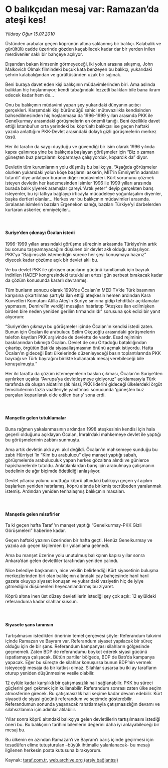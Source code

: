 # O balıkçıdan mesaj var: Ramazan’da ateşi kes!

*Yıldıray Oğur 15.07.2010*

<div class="yazi"><p>Üstünden arabalar geçen köprünün altına saklanmış bir balıkçı. Kalabalık ve gürültülü cadde üzerinde gözden kaçabilecek kadar dar bir yerden inilen merdivenler saklı bir bahçeye açılıyor.</p>
<p>Dışarıdan bakan kimsenin görmeyeceği, iki yolun arasına sıkışmış, John Malkovich Olmak filmindeki buçuk kata benzeyen bu balıkçı, yukarıdaki şehrin kalabalığından ve gürültüsünden uzak bir sığınak.</p>
<p>Beni buraya davet eden kişi balıkçının müdavimlerinden biri. Ama aslında balıktan hiç hoşlanmıyor; kendi tabağındaki lezzetli balıkları bile bana ikram edecek kadar hem de...</p>
<p>Onu bu balıkçının müdavimi yapan şey yukarıdaki dünyanın acıtıcı gerçekleri. Karşımdaki kişi büründüğü sahici mütevazılıkla kendisinden bahsedilmesinden hiç hoşlanmasa da 1996-1999 yılları arasında PKK ile Genelkurmay arasındaki görüşmelerin en önemli tanığı. Beni özellikle davet ettiği İstanbul’un orta yerindeki bu köprüaltı balıkçısı ise geçen haftaki yazıda anlattığım PKK-Devlet arasındaki dolaylı gizli görüşmelerin merkez üssü.</p>
<p>Her iki tarafın da saygı duyduğu ve güvendiği bir isim olarak 1996 yılında kapısı çalınınca yine bu balıkçıda başlayan görüşmeler için “Biz o zaman güneşten buz parçalarını koparmaya çalışıyorduk, kopardık da” diyor.</p>
<p>Devletin tüm kurumlarının yolu düşmüş bu balıkçıya. “Aşağıda görüşmeler olurken yukarıdaki yolun köşe başlarını askerin, MİT’in Emniyet’in adamları tutardı” diye anlatıyor buranın diğer müdavimleri. Kürt sorununu çözmek isteyen devletin her kademesinden isimler 1996 ile 1999 yılları arasında burada balık yiyerek aramışlar çareyi.“Artık yeter” deyip gerçekten barış isteyenler, bu işi tatlıya bağlayıp irticayla mücadeleye yoğunlaşalım diyenler, başka dertleri olanlar... Herkes var bu balıkçının müdavimleri arasında. Sıralanan isimlerin bazıları Ergenekon sanığı, bazıları Türkiye’yi darbelerden kurtaran askerler, emniyetçiler...</p>
<h4> </h4>
<h4>Suriye’den çıkmayı Öcalan istedi</h4>
<p>1996-1999 yılları arasındaki görüşme sürecinin arkasında Türkiye’nin artık bu sorunu taşıyamayacağını düşünen bir devlet aklı olduğu anlaşılıyor. PKK’ya “Bağımsızlık istemediğin sürece her şeyi konuşmaya hazırız” diyecek kadar çözüme açık bir devlet aklı bu.</p>
<p>Ve bu devlet PKK ile görüşen aracıların gücünü kanıtlamak için bayrak indirilen HADEP kongresindeki tutukluları ertesi gün serbest bırakacak kadar da çözüm konusunda kararlı davranmış.</p>
<p>Tüm bunların sonucu olarak 1998’de Öcalan’ın MED TV’de Türk basınının karşısına çıkartılması şartıyla ilan ettiği ateşkesin hemen ardından Kara Kuvvetleri Komutanı Atilla Ateş’in Suriye sınırına gidip tehditkâr açıklamalar yapmasını, Demirel’in verdiği mesajları hatırlatıp “Ateşkes ilan edilmişken birden bire neden yeniden gerilim tırmandırıldı” sorusuna şok edici bir yanıt alıyorum:</p>
<p>“Suriye’den çıkmayı bu görüşmeler içinde Öcalan’ın kendisi istedi zaten. Bunun için Öcalan ile arabulucu Selim Okçuoğlu arasındaki görüşmelerin telefon kayıtları PKK arşivinde de devlette de vardır. Esad rejiminin baskılarından bıkmıştı Öcalan. Devlet de onu Ortadoğu bataklığından çıkartıp, örgütün Batı’da siyasallaşmasının önünü açmak istiyordu. Hatta Öcalan’ın gideceği Batı ülkelerinde düzenleyeceği basın toplantılarında PKK bayrağı ve Türk bayrağını birlikte kullanarak mesaj verebileceği bile konuşulmuştu.”</p>
<p>Her iki tarafta da çözüm istemeyenlerin baskın çıkması, Öcalan’ın Suriye’den ayrılırken uçakta “Avrupa’ya devletleşmeye gidiyoruz” açıklamasıyla Türk tarafında da oluşan aldatılmışlık hissi, PKK liderini gideceği ülkelerdeki örgüt temsilcilerinin fazla vaatleriyle yanıltması sonucunda ‘güneşten buz parçaları koparılarak elde edilen barış’ sona erdi.</p>
<h4> </h4>
<h4>Manşetle gelen tutuklamalar</h4>
<p>Buna rağmen yakalanmasının ardından 1998 ateşkesinin kendisi için hala geçerli olduğunu açıklayan Öcalan, İmralı’daki mahkemeye devlet ile yaptığı bu görüşmelerinin zabtını sunmuştu.</p>
<p>Ama artık devletin aklı aynı akıl değildi. Öcalan’ın mahkemeye sunduğu bu zabtı Hürriyet ’in “Kim bu arabulucu” diye manşet yaptığı sabah, görüşmelerde arabuluculuk yapan herkes gözaltına alındı ve günlerce hapishanelerde tutuldu. Anlatılanlardan barış için arabulmaya çalışmanın bedelinin de ağır biçimde ödetildiği anlaşılıyor.</p>
<p>Devlet yıllarca yolunu unuttuğu köprü altındaki balıkçıyı geçen yıl açılım başlarken yeniden hatırlamış, köprü altında birikmiş tecrübeden yaralanmak istemiş. Ardından yeniden tenhalaşmış balıkçının masaları.</p>
<h4> </h4>
<h4>Manşetle gelen misafirler</h4>
<p>Ta ki geçen hafta Taraf ’ın manşet yaptığı “Genelkurmay-PKK Gizli Görüşmeleri” haberine kadar.</p>
<p>Geçen haftaki yazının üzerinden bir hafta geçti. Henüz Genelkurmay ve yazıda adı geçen kişilerden bir yalanlama gelmedi.</p>
<p>Ama bu manşet üzerine yolu unutulmuş balıkçının kapısı yıllar sonra Ankara’dan gelen devletliler tarafından yeniden çalındı.</p>
<p>Nice belediye başkanının, nice vekilin belirlendiği Kürt siyasetinin buluşma merkezlerinden biri olan balıkçının altındaki çay bahçesinde harıl harıl gazete okuyup siyaset konuşan ve yukarıdaki vaziyetin hiç de iyiye gitmediğini düşünenleri heyecanlandırmış bu ziyaret.</p>
<p>Köprü altına inen üst düzey devletlilerin istediği şey çok açık: 12 eylüldeki referanduma kadar silahlar sussun.</p>
<h4> </h4>
<h4>Siyasete şans tanınsın</h4>
<p>Tartışılmasını istedikleri önerinin temel çerçevesi şöyle: Referandum takvimi içinde Ramazan ve Bayram var. Referandum siyaset yapılacak bir süreç olduğu için de bir şans. Referandum kampanyası silahların gölgesinde geçmemeli. Zaten BDP de referandumu boykot ederek siyasi gücünü ispatlamaya çalışacak. Bütün partiler bölgede, BDP de Batı’da kampanya yapacak. Eğer bu süreçte de silahlar konuşursa bunun BDP’nin vermek isteyeceği mesaja da bir katkısı olmaz. Silahlar susarsa bu iki ay tarafların oturup yeniden düşünmesine vesile olabilir.</p>
<p>12 eylüle kadar karşılıklı bir çatışmasızlık hali sağlanabilir. PKK bu süreci güçlerini geri çekmek için kullanabilir. Referandum sonrası zaten ülke seçim atmosferine girecek. Bu çatışmasızlık hali seçime kadar devam edebilir. Kürt siyaseti de siyasi gücünü referandum ve seçimde gösterebilir. Referandumun sonunda yaşanacak rahatlamayla çatışmasızlığın devamı ve silahsızlanma için adımlar atılabilir.</p>
<p>Yıllar sonra köprü altındaki balıkçıya gelen devletlilerin tartışılmasını istediği öneri bu. Bu balıkçının tarihini bilenlerin değerini daha iyi anlayabileceği bir mesaj bu.</p>
<p>Bu ülkenin en azından Ramazan’ı ve Bayram’ı barış içinde geçirmesi için tesadüfen elime tutuşturulan –büyük ihtimalle yalanlanacak- bu mesajı ilgilenen herkesin posta kutusuna bırakıyorum.</p></div>

Kaynak: [taraf.com.tr](http://www.taraf.com.tr:80/yildiray-ogur/makale-o-balikcidan-mesaj-var-ramazan-da-atesi-kes.htm), [web.archive.org (arşiv bağlantısı)](http://web.archive.org/web/20100718211826/http://www.taraf.com.tr:80/yildiray-ogur/makale-o-balikcidan-mesaj-var-ramazan-da-atesi-kes.htm)
